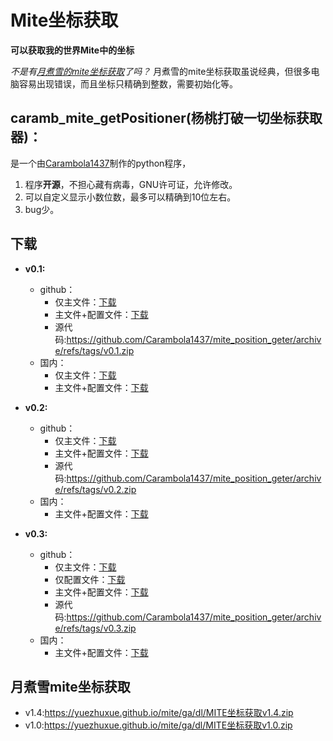 # Mite坐标获取
**可以获取我的世界Mite中的坐标**

*不是有[月煮雪的mite坐标获取](https://yuezhuxue.github.io/mite/ga/xyz.html)了吗？*
月煮雪的mite坐标获取虽说经典，但很多电脑容易出现错误，而且坐标只精确到整数，需要初始化等。
## caramb_mite_getPositioner(杨桃打破一切坐标获取器)：
是一个由[Carambola1437](https://github.com/Carambola1437)制作的python程序，
1. 程序**开源**，不担心藏有病毒，GNU许可证，允许修改。
2. 可以自定义显示小数位数，最多可以精确到10位左右。
3. bug少。

## 下载
- **v0.1:**
  - github：
    - 仅主文件：[下载](https://github.com/Carambola1437/mite_position_geter/releases/download/v0.1/main.exe)
    - 主文件+配置文件：[下载](https://github.com/Carambola1437/mite_position_geter/releases/download/v0.1/config+main.7z)
    - 源代码:https://github.com/Carambola1437/mite_position_geter/archive/refs/tags/v0.1.zip
  - 国内：
    - 仅主文件：[下载](https://gitcode.com/Carambola1437/MiteGetPos/releases/download/v0.1/main.exe)
    - 主文件+配置文件：[下载](https://gitcode.com/Carambola1437/MiteGetPos/releases/download/v0.1/ConfigAndMain.7z)

- **v0.2:**
  - github：
    - 仅主文件：[下载](https://github.com/Carambola1437/mite_position_geter/releases/download/v0.2/main.exe)
    - 主文件+配置文件：[下载](https://github.com/Carambola1437/mite_position_geter/releases/download/v0.2/MitePositionGeter.7z)
    - 源代码:https://github.com/Carambola1437/mite_position_geter/archive/refs/tags/v0.2.zip
  - 国内：
    - 主文件+配置文件：[下载](https://gitcode.com/Carambola1437/MiteGetPos/releases/download/v0.2/MitePositionGeter.7z)

- **v0.3:**
  - github：
    - 仅主文件：[下载](https://github.com/Carambola1437/mite_position_geter/releases/download/v0.3/main.exe)
    - 仅配置文件：[下载](https://github.com/Carambola1437/mite_position_geter/releases/download/v0.3/config.json)
    - 主文件+配置文件：[下载](https://github.com/Carambola1437/mite_position_geter/releases/download/v0.3/MitePositionGeter.7z)
    - 源代码:https://github.com/Carambola1437/mite_position_geter/archive/refs/tags/v0.3.zip
  - 国内：
    - 主文件+配置文件：[下载](https://gitcode.com/Carambola1437/MiteGetPos/releases/download/v0.3/MitePositionGeter.7z)

## 月煮雪mite坐标获取
- v1.4:https://yuezhuxue.github.io/mite/ga/dl/MITE坐标获取v1.4.zip
- v1.0:https://yuezhuxue.github.io/mite/ga/dl/MITE坐标获取v1.0.zip




